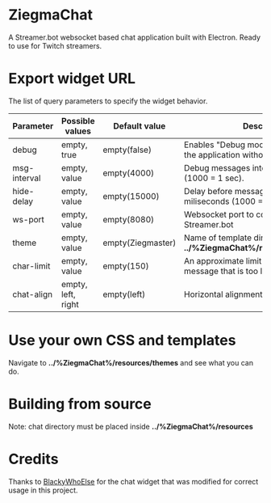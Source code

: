 # ZiegmaChat
A Streamer.bot websocket based chat application built with Electron.
Ready to use for Twitch streamers.

# Export widget URL
The list of query parameters to specify the widget behavior.

| **Parameter** | **Possible values** | **Default value** | **Description** |
| ------ | ------ | ------ | ------ |
| debug | empty, true | empty(false) | Enables "Debug mode". Allows you to test the application without using a real chat. |
| msg-interval | empty, value | empty(4000) | Debug messages interval in miliseconds (1000 = 1 sec). |
| hide-delay | empty, value | empty(15000) | Delay before messages disappear in miliseconds (1000 = 1 sec). |
| ws-port | empty, value | empty(8080) | Websocket port to connect to Streamer.bot |
| theme | empty, value | empty(Ziegmaster) | Name of template directory inside **../%ZiegmaChat%/resources/chat/theme** |
| char-limit | empty, value | empty(150) | An approximate limit for trimming of a message that is too long. |
| chat-align | empty, left, right | empty(left) | Horizontal alignment of chat messages. |

# Use your own CSS and templates
Navigate to **../%ZiegmaChat%/resources/themes** and see what you can do.

# Building from source
Note: chat directory must be placed inside **../%ZiegmaChat%/resources**

# Credits
Thanks to [BlackyWhoElse]([https://www.google.com](https://github.com/BlackyWhoElse/streamer.bot-actions)) for the chat widget that was modified for correct usage in this project.
